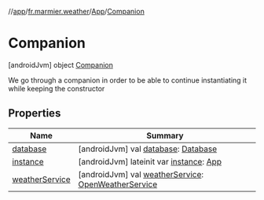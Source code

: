 //[app](../../../../index.md)/[fr.marmier.weather](../../index.md)/[App](../index.md)/[Companion](index.md)



# Companion  
 [androidJvm] object [Companion](index.md)

We go through a companion in order to be able to continue instantiating it while keeping the constructor

   


## Properties  
  
|  Name |  Summary | 
|---|---|
| <a name="fr.marmier.weather/App.Companion/database/#/PointingToDeclaration/"></a>[database](database.md)| <a name="fr.marmier.weather/App.Companion/database/#/PointingToDeclaration/"></a> [androidJvm] val [database](database.md): [Database](../../-database/index.md)   <br>|
| <a name="fr.marmier.weather/App.Companion/instance/#/PointingToDeclaration/"></a>[instance](instance.md)| <a name="fr.marmier.weather/App.Companion/instance/#/PointingToDeclaration/"></a> [androidJvm] lateinit var [instance](instance.md): [App](../index.md)   <br>|
| <a name="fr.marmier.weather/App.Companion/weatherService/#/PointingToDeclaration/"></a>[weatherService](weather-service.md)| <a name="fr.marmier.weather/App.Companion/weatherService/#/PointingToDeclaration/"></a> [androidJvm] val [weatherService](weather-service.md): [OpenWeatherService](../../../fr.marmier.weather.openweathermap/-open-weather-service/index.md)   <br>|

